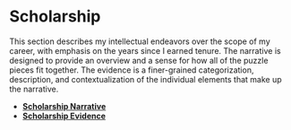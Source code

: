 # Scholarship

This section describes my intellectual endeavors over the scope of my career, with emphasis on the years since I earned tenure. The narrative is designed to provide an overview and a sense for how all of the puzzle pieces fit together. The evidence is a finer-grained categorization, description, and contextualization of the individual elements that make up the narrative.

* **[Scholarship Narrative](scholarship_narrative.md)**
* **[Scholarship Evidence](scholarship_evidence.md)**
